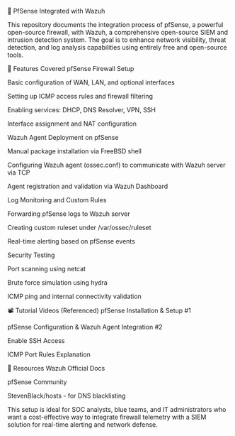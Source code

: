 🔐 PfSense Integrated with Wazuh 


This repository documents the integration process of pfSense, a powerful open-source firewall, with Wazuh, a comprehensive open-source SIEM and intrusion detection system. The goal is to enhance network visibility, threat detection, and log analysis capabilities using entirely free and open-source tools.

📌 Features Covered
pfSense Firewall Setup

Basic configuration of WAN, LAN, and optional interfaces

Setting up ICMP access rules and firewall filtering

Enabling services: DHCP, DNS Resolver, VPN, SSH

Interface assignment and NAT configuration

Wazuh Agent Deployment on pfSense

Manual package installation via FreeBSD shell

Configuring Wazuh agent (ossec.conf) to communicate with Wazuh server via TCP

Agent registration and validation via Wazuh Dashboard

Log Monitoring and Custom Rules

Forwarding pfSense logs to Wazuh server

Creating custom ruleset under /var/ossec/ruleset

Real-time alerting based on pfSense events

Security Testing

Port scanning using netcat

Brute force simulation using hydra

ICMP ping and internal connectivity validation

📽️ Tutorial Videos (Referenced)
pfSense Installation & Setup #1

pfSense Configuration & Wazuh Agent Integration #2

Enable SSH Access

ICMP Port Rules Explanation

📁 Resources
Wazuh Official Docs

pfSense Community

StevenBlack/hosts - for DNS blacklisting

This setup is ideal for SOC analysts, blue teams, and IT administrators who want a cost-effective way to integrate firewall telemetry with a SIEM solution for real-time alerting and network defense.
